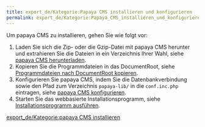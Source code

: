 ```yaml
---
title: export_de/Kategorie:Papaya CMS installieren und konfigurieren
permalink: export_de/Kategorie:Papaya_CMS_installieren_und_konfigurieren/
---
```


Um papaya CMS zu installieren, gehen Sie wie folgt vor:

1.  Laden Sie sich die Zip- oder die Gzip-Datei mit papaya CMS herunter und extrahieren Sie die Dateien in ein Verzeichnis Ihrer Wahl, siehe [papaya CMS herunterladen](/papaya_CMS_herunterladen ).
2.  Kopieren Sie die Programmdateien in das DocumentRoot, siehe [Programmdateien nach DocumentRoot kopieren](/Programmdateien_nach_DocumentRoot_kopieren ).
3.  Konfigurieren Sie papaya CMS, indem Sie die Datenbankverbindung sowie den Pfad zum Verzeichnis `papaya-lib/` in die `conf.inc.php` eintragen, siehe [papaya CMS konfigurieren](/papaya_CMS_konfigurieren ).
4.  Starten Sie das webbasierte Installationsprogramm, siehe [Installationsprogramm ausführen](/Installationsprogramm_ausführen ).

[export_de/Kategorie:papaya CMS installieren](export_de/Kategorie:papaya_CMS_installieren )
